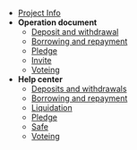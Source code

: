 * [Project Info](/README)
* **Operation document**
  * [Deposit and withdrawal](/action-deposit-and-withdrawal.md)
  * [Borrowing and repayment](/action-borrowing-and-repayment.md)
  * [Pledge](/action-pledge.md)
  * [Invite](/action-invite.md)
  * [Voteing](/action-voteing.md)
* **Help center**
  * [Deposits and withdrawals](/helpe-deposit-and-withdrawal.md)
  * [Borrowing and repayment](/helpe-borrowing-and-repayment.md)
  * [Liquidation](/helpe-liquidation.md)
  * [Pledge](/helpe-pledge.md)
  * [Safe](/helpe-safe.md)
  * [Voteing](/helpe-voteing.md)

